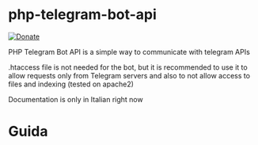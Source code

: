 # php-telegram-bot-api

[![Donate](https://img.shields.io/badge/%F0%9F%92%99-Donate-blue.svg)](#donate)

PHP Telegram Bot API is a simple way to communicate with telegram APIs

.htaccess file is not needed for the bot, but it is recommended to use it to allow requests only from Telegram servers and also to not allow access to files and indexing (tested on apache2)

Documentation is only in Italian right now

# Guida
